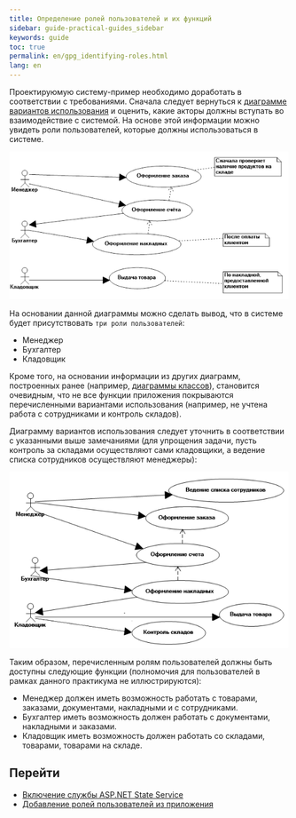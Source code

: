 ```yaml
---
title: Определение ролей пользователей и их функций
sidebar: guide-practical-guides_sidebar
keywords: guide
toc: true
permalink: en/gpg_identifying-roles.html
lang: en
---
```


Проектируюмую систему-пример необходимо доработать в соответствии с требованиями. Сначала следует вернуться к [диаграмме вариантов использования](gpg_use-case-diagram.html) и оценить, какие акторы должны вступать во взаимодействие с системой. На основе этой информации можно увидеть роли пользователей, которые должны использоваться в системе.

![](/images/pages/guides/flexberry-aspnet/use-case-diagram-old.png)
 
На основании данной диаграммы можно сделать вывод, что в системе будет присутствовать `три роли пользователей`:

* Менеджер
* Бухгалтер
* Кладовщик

Кроме того, на основании информации из других диаграмм, построенных ранее (например, [диаграммы классов](gpg_class-diagram.html)), становится очевидным, что не все функции приложения покрываются перечисленными вариантами использования (например, не учтена работа с сотрудниками и контроль складов).

Диаграмму вариантов использования следует уточнить в соответствии с указанными выше замечаниями (для упрощения задачи, пусть контроль за складами осуществляют сами кладовщики, а ведение списка сотрудников осуществляют менеджеры):

![](/images/pages/guides/flexberry-aspnet/use-case-diagram-new.png)
 
Таким образом, перечисленным ролям пользователей должны быть доступны следующие функции (полномочия для пользователей в рамках данного практикума не иллюстрируются):

* Менеджер должен иметь возможность работать с товарами, заказами, документами, накладными и с сотрудниками.
* Бухгалтер иметь возможность должен работать с документами, накладными и заказами.
* Кладовщик иметь возможность должен работать со складами, товарами, товарами на складе.

## Перейти

* <i class="fa fa-arrow-left" aria-hidden="true"></i> [Включение службы ASP.NET State Service](gpg_asp-net-state-service.html)
* [Добавление ролей пользователей из приложения](gpg_adding-user-roles.html) <i class="fa fa-arrow-right" aria-hidden="true"></i> 
